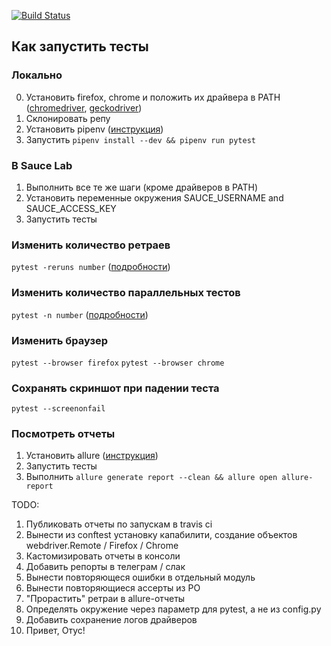 [![Build Status](https://travis-ci.org/aikrasnov/python-selenium.svg?branch=master)](https://travis-ci.org/aikrasnov/python-selenium)
## Как запустить тесты
### Локально
0) Установить firefox, chrome и положить их драйвера в PATH ([chromedriver](http://chromedriver.chromium.org/), [geckodriver](https://github.com/mozilla/geckodriver/releases))
1) Склонировать репу
2) Установить pipenv ([инструкция](https://github.com/pypa/pipenv#installation))
3) Запустить `pipenv install --dev && pipenv run pytest`

### В Sauce Lab 
1) Выполнить все те же шаги (кроме драйверов в PATH)
2) Установить переменные окружения SAUCE_USERNAME and SAUCE_ACCESS_KEY
3) Запустить тесты

### Изменить количество ретраев
`pytest -reruns number` ([подробности](https://pypi.org/project/pytest-rerunfailures/))

### Изменить количество параллельных тестов
`pytest -n number` ([подробности](https://pypi.org/project/pytest-xdist/))

### Изменить браузер
`pytest --browser firefox`
`pytest --browser chrome`

### Сохранять скриншот при падении теста
`pytest --screenonfail`

### Посмотреть отчеты
1) Установить allure ([инструкция](https://docs.qameta.io/allure/#_installing_a_commandline))
2) Запустить тесты
3) Выполнить `allure generate report --clean && allure open allure-report`

TODO:
1) Публиковать отчеты по запускам в travis ci
2) Вынести из conftest установку капабилити, создание объектов webdriver.Remote / Firefox / Chrome
3) Кастомизировать отчеты в консоли
4) Добавить репорты в телеграм / слак
5) Вынести повторяющеся ошибки в отдельный модуль
6) Вынести повторяющиеся ассерты из PO
7) "Прорастить" ретраи в allure-отчеты
8) Определять окружение через параметр для pytest, а не из config.py
9) Добавить сохранение логов драйверов
10) Привет, Отус!
